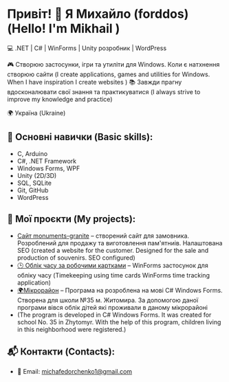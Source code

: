 # Привіт! 👋 Я Михайло (forddos) (Hello! I'm Mikhail )


💻 .NET | C# | WinForms | Unity розробник | WordPress

🎮 Створюю застосунки, ігри та утиліти для Windows. Коли є натхнення створюю сайти (I create applications, games and utilities for Windows. When I have inspiration I create websites ) 
📚 Завжди прагну вдосконалювати свої знання та практикуватися (I always strive to improve my knowledge and practice)

🌍 Україна (Ukraine)

## 🧠 Основні навички (Basic skills): 
- C, Arduino
- C#, .NET Framework
- Windows Forms, WPF
- Unity (2D/3D)
- SQL, SQLite
- Git, GitHub
- WordPress

## 🚀 Мої проєкти (My projects): 
- [Сайт monuments-granite](https://monuments-granite.com.ua/) – створений сайт для замовника. Розроблений для продажу та виготовлення пам'ятниів. Налаштована SEO (created a website for the customer. Designed for the sale and production of souvenirs. SEO configured)
- [🕒 Облік часу за робочими картками](https://github.com/forddos-1/time-card-accounting) – WinForms застосунок для обліку часу (Timekeeping using time cards WinForms time tracking application)
- [🌍Мікрорайон](https://github.com/forddos-1/Microdistrict) – Програма на розроблена на мові C# Windows Forms. Створена для школи №35 м. Житомира. За допомогою даної програми вівся облік дітей які проживали в даному мікрорайоні
- (The program is developed in C# Windows Forms. It was created for school No. 35 in Zhytomyr. With the help of this program, children living in this neighborhood were registered.) 

## 📬 Контакти (Contacts):
- 📧 Email: michafedorchenko1@gmail.com 
